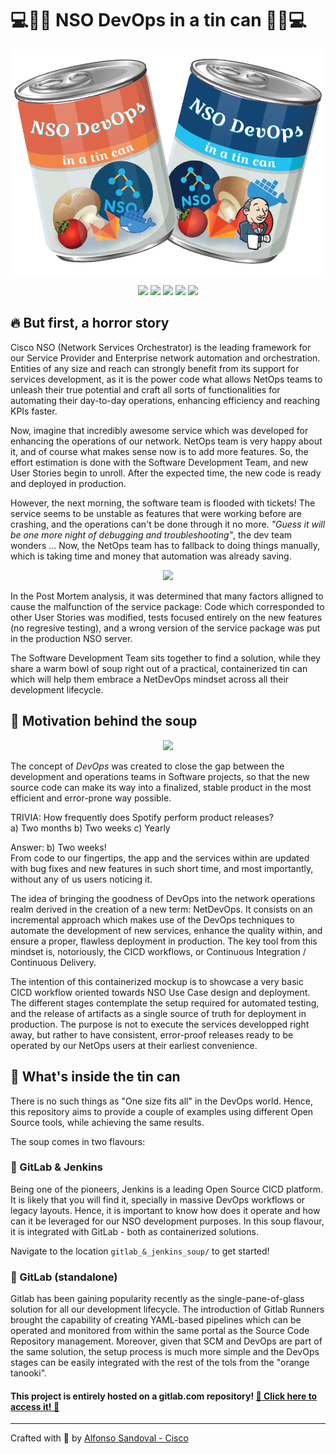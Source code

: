 # 💻🤖🥫 NSO DevOps in a tin can 🥫🤖💻

<p align="center">
  <img src="images/tincan_shelf.png" />
</p>

<p align="center">
<a href="https://developer.cisco.com/codeexchange/github/repo/ponchotitlan/NSO-DevOps-in-a-tin-can"><img src="https://static.production.devnetcloud.com/codeexchange/assets/images/devnet-published.svg" /></a>
  <a href="https://forthebadge.com"><img src="https://forthebadge.com/images/badges/made-with-groovy.svg" /></a>
  <a href="https://forthebadge.com"><img src="https://forthebadge.com/images/badges/made-with-python.svg" /></a>
  <a href="https://forthebadge.com"><img src="https://forthebadge.com/images/badges/built-with-love.svg" /></a>
  <a href="https://forthebadge.com"><img src="https://forthebadge.com/images/badges/powered-by-coffee.svg" /></a>
</p>

## 🔥 But first, a horror story

Cisco NSO (Network Services Orchestrator) is the leading framework for our Service Provider and Enterprise network automation and orchestration. Entities of any size and reach can strongly benefit from its support for services development, as it is the power code what allows NetOps teams to unleash their true potential and craft all sorts of functionalities for automating their day-to-day operations, enhancing efficiency and reaching KPIs faster.

Now, imagine that incredibly awesome service which was developed for enhancing the operations of our network. NetOps team is very happy about it, and of course what makes sense now is to add more features. So, the effort estimation is done with the Software Development Team, and new User Stories begin to unroll. After the expected time, the new code is ready and deployed in production.

However, the next morning, the software team is flooded with tickets! The service seems to be unstable as features that were working before are crashing, and the operations can't be done through it no more. _"Guess it will be one more night of debugging and troubleshooting"_, the dev team wonders ... Now, the NetOps team has to fallback to doing things manually, which is taking time and money that automation was already saving.

<p align="center">
  <img src="https://media.tenor.com/QCWto5N6k0EAAAAC/caos-bob.gif" />
</p>

In the Post Mortem analysis, it was determined that many factors alligned to cause the malfunction of the service package: Code which corresponded to other User Stories was modified, tests focused entirely on the new features (no regresive testing), and a wrong version of the service package was put in the production NSO server.

The Software Development Team sits together to find a solution, while they share a warm bowl of soup right out of a practical, containerized tin can which will help them embrace a NetDevOps mindset across all their development lifecycle.

## 🍲 Motivation behind the soup

<p align="center">
  <img src="https://media.tenor.com/-cmMYhIgKwAAAAAC/anime-anime-gif.gif" />
</p>

The concept of *DevOps* was created to close the gap between the development and operations teams in Software projects, so that the new source code can make its way into a finalized, stable product in the most efficient and error-prone way possible.

TRIVIA: How frequently does Spotify perform product releases?</br>
a) Two months    b) Two weeks    c) Yearly

Answer: b) Two weeks!</br>
From code to our fingertips, the app and the services within are updated with bug fixes and new features in such short time, and most importantly, without any of us users noticing it.

The idea of bringing the goodness of DevOps into the network operations realm derived in the creation of a new term: NetDevOps. It consists on an incremental approach which makes use of the DevOps techniques to automate the development of new services, enhance the quality within, and ensure a proper, flawless deployment in production. The key tool from this mindset is, notoriously, the CICD workflows, or Continuous Integration / Continuous Delivery.

The intention of this containerized mockup is to showcase a very basic CICD workflow oriented towards NSO Use Case design and deployment. The different stages contemplate the setup required for automated testing, and the release of artifacts as a single source of truth for deployment in production. The purpose is not to execute the services developped right away, but rather to have consistent, error-proof releases ready to be operated by our NetOps users at their earliest convenience.

## 🥫 What's inside the tin can

There is no such things as "One size fits all" in the DevOps world. Hence, this repository aims to provide a couple of examples using different Open Source tools, while achieving the same results. 

The soup comes in two flavours:

### 🥫 GitLab & Jenkins
Being one of the pioneers, Jenkins is a leading Open Source CICD platform. It is likely that you will find it, specially in massive DevOps workflows or legacy layouts. Hence, it is important to know how does it operate and how can it be leveraged for our NSO development purposes. In this soup flavour, it is integrated with GitLab - both as containerized solutions.

Navigate to the location ```gitlab_&_jenkins_soup/``` to get started!

### 🥫 GitLab (standalone)
Gitlab has been gaining popularity recently as the single-pane-of-glass solution for all our development lifecycle. The introduction of Gitlab Runners brought the capability of creating YAML-based pipelines which can be operated and monitored from within the same portal as the Source Code Repository management. Moreover, given that SCM and DevOps are part of the same solution, the setup process is much more simple and the DevOps stages can be easily integrated with the rest of the tols from the "orange tanooki".

#### This project is entirely hosted on a gitlab.com repository! [🦊 Click here to access it! 🦊](https://gitlab.com/ponchotitlan/nso-cicd-soup)

---

Crafted with 🧡  by [Alfonso Sandoval - Cisco](https://linkedin.com/in/asandovalros)
